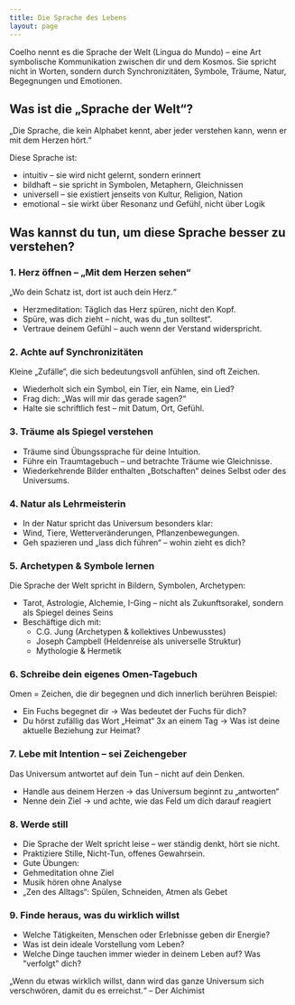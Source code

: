 ```yaml
---
title: Die Sprache des Lebens
layout: page
---
```

Coelho nennt es die Sprache der Welt (Lingua do Mundo) – eine Art symbolische Kommunikation zwischen dir und dem Kosmos. Sie spricht nicht in Worten, sondern durch Synchronizitäten, Symbole, Träume, Natur, Begegnungen und Emotionen.
## Was ist die „Sprache der Welt“?
„Die Sprache, die kein Alphabet kennt, aber jeder verstehen kann, wenn er mit dem Herzen hört.“

Diese Sprache ist:
- intuitiv – sie wird nicht gelernt, sondern erinnert
- bildhaft – sie spricht in Symbolen, Metaphern, Gleichnissen
- universell – sie existiert jenseits von Kultur, Religion, Nation
- emotional – sie wirkt über Resonanz und Gefühl, nicht über Logik
## Was kannst du tun, um diese Sprache besser zu verstehen?
### 1. Herz öffnen – „Mit dem Herzen sehen“
„Wo dein Schatz ist, dort ist auch dein Herz.“
- Herzmeditation: Täglich das Herz spüren, nicht den Kopf.
- Spüre, was dich zieht – nicht, was du „tun solltest“.
- Vertraue deinem Gefühl – auch wenn der Verstand widerspricht.
### 2. Achte auf Synchronizitäten
Kleine „Zufälle“, die sich bedeutungsvoll anfühlen, sind oft Zeichen.
- Wiederholt sich ein Symbol, ein Tier, ein Name, ein Lied?
- Frag dich: „Was will mir das gerade sagen?“
- Halte sie schriftlich fest – mit Datum, Ort, Gefühl.  
### 3. Träume als Spiegel verstehen
- Träume sind Übungssprache für deine Intuition.
- Führe ein Traumtagebuch – und betrachte Träume wie Gleichnisse.
- Wiederkehrende Bilder enthalten „Botschaften“ deines Selbst oder des Universums. 
### 4. Natur als Lehrmeisterin
- In der Natur spricht das Universum besonders klar:  
- Wind, Tiere, Wetterveränderungen, Pflanzenbewegungen.
- Geh spazieren und „lass dich führen“ – wohin zieht es dich?
### 5. Archetypen & Symbole lernen
Die Sprache der Welt spricht in Bildern, Symbolen, Archetypen:
- Tarot, Astrologie, Alchemie, I-Ging – nicht als Zukunftsorakel, sondern als Spiegel deines Seins
- Beschäftige dich mit:  
    - C.G. Jung (Archetypen & kollektives Unbewusstes)
    - Joseph Campbell (Heldenreise als universelle Struktur)
    - Mythologie & Hermetik
### 6. Schreibe dein eigenes Omen-Tagebuch
Omen = Zeichen, die dir begegnen und dich innerlich berühren
Beispiel:
- Ein Fuchs begegnet dir → Was bedeutet der Fuchs für dich?
- Du hörst zufällig das Wort „Heimat“ 3x an einem Tag → Was ist deine aktuelle Beziehung zur Heimat?
### 7. Lebe mit Intention – sei Zeichengeber
Das Universum antwortet auf dein Tun – nicht auf dein Denken.
- Handle aus deinem Herzen → das Universum beginnt zu „antworten“
- Nenne dein Ziel → und achte, wie das Feld um dich darauf reagiert
### 8. Werde still
- Die Sprache der Welt spricht leise – wer ständig denkt, hört sie nicht.
- Praktiziere Stille, Nicht-Tun, offenes Gewahrsein.
- Gute Übungen:  
- Gehmeditation ohne Ziel
- Musik hören ohne Analyse
- „Zen des Alltags“: Spülen, Schneiden, Atmen als Gebet
### 9. Finde heraus, was du wirklich willst
- Welche Tätigkeiten, Menschen oder Erlebnisse geben dir Energie?
- Was ist dein ideale Vorstellung vom Leben? 
- Welche Dinge tauchen immer wieder in deinem Leben auf? Was "verfolgt" dich? 

„Wenn du etwas wirklich willst, dann wird das ganze Universum sich verschwören, damit du es erreichst.“
– Der Alchimist
